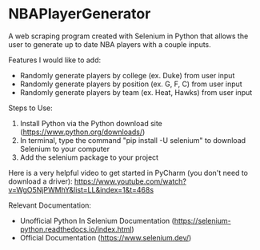 # NBAPlayerGenerator
A web scraping program created with Selenium in Python that allows the user to generate up to date NBA players with a couple inputs.

Features I would like to add:
  - Randomly generate players by college (ex. Duke) from user input
  - Randomly generate players by position (ex. G, F, C) from user input
  - Randomly generate players by team (ex. Heat, Hawks) from user input

Steps to Use:
  1. Install Python via the Python download site (https://www.python.org/downloads/)
  2. In terminal, type the command "pip install -U selenium" to download Selenium to your computer
  3. Add the selenium package to your project

Here is a very helpful video to get started in PyCharm (you don't need to download a driver):
https://www.youtube.com/watch?v=WgO5NjPWMhY&list=LL&index=1&t=468s

Relevant Documentation:
  - Unofficial Python In Selenium Documentation (https://selenium-python.readthedocs.io/index.html)
  - Official Documentation (https://www.selenium.dev/)
